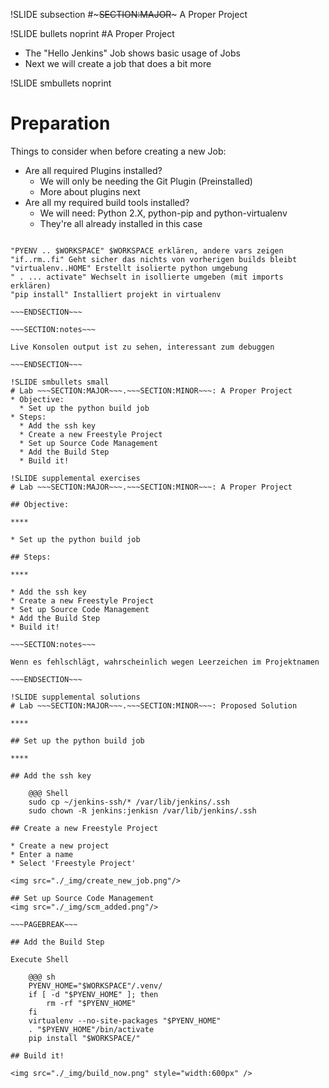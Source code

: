 !SLIDE subsection
#~~~SECTION:MAJOR~~~ A Proper Project

!SLIDE bullets noprint
#A Proper Project
* The "Hello Jenkins" Job shows basic usage of Jobs
* Next we will create a job that does a bit more

!SLIDE smbullets noprint
# Preparation
Things to consider when before creating a new Job:
* Are all required Plugins installed?
  - We will only be needing the Git Plugin (Preinstalled)
  - More about plugins next
* Are all my required build tools installed?
  - We will need: Python 2.X, python-pip and python-virtualenv
  - They're all already installed in this case

~~~SECTION:notes~~~

"PYENV .. $WORKSPACE" $WORKSPACE erklären, andere vars zeigen  
"if..rm..fi" Geht sicher das nichts von vorherigen builds bleibt  
"virtualenv..HOME" Erstellt isolierte python umgebung
" . ... activate" Wechselt in isollierte umgeben (mit imports erklären)
"pip install" Installiert projekt in virtualenv

~~~ENDSECTION~~~

~~~SECTION:notes~~~

Live Konsolen output ist zu sehen, interessant zum debuggen

~~~ENDSECTION~~~

!SLIDE smbullets small
# Lab ~~~SECTION:MAJOR~~~.~~~SECTION:MINOR~~~: A Proper Project
* Objective:
  * Set up the python build job
* Steps:
  * Add the ssh key
  * Create a new Freestyle Project
  * Set up Source Code Management
  * Add the Build Step
  * Build it!

!SLIDE supplemental exercises
# Lab ~~~SECTION:MAJOR~~~.~~~SECTION:MINOR~~~: A Proper Project

## Objective:

****

* Set up the python build job

## Steps:

****

* Add the ssh key
* Create a new Freestyle Project
* Set up Source Code Management
* Add the Build Step
* Build it!

~~~SECTION:notes~~~

Wenn es fehlschlägt, wahrscheinlich wegen Leerzeichen im Projektnamen

~~~ENDSECTION~~~

!SLIDE supplemental solutions
# Lab ~~~SECTION:MAJOR~~~.~~~SECTION:MINOR~~~: Proposed Solution

****

## Set up the python build job

****

## Add the ssh key

    @@@ Shell
	sudo cp ~/jenkins-ssh/* /var/lib/jenkins/.ssh
	sudo chown -R jenkins:jenkisn /var/lib/jenkins/.ssh

## Create a new Freestyle Project

* Create a new project
* Enter a name
* Select 'Freestyle Project'

<img src="./_img/create_new_job.png"/>

## Set up Source Code Management
<img src="./_img/scm_added.png"/>

~~~PAGEBREAK~~~

## Add the Build Step

Execute Shell

    @@@ sh
    PYENV_HOME="$WORKSPACE"/.venv/
    if [ -d "$PYENV_HOME" ]; then
        rm -rf "$PYENV_HOME"
    fi
    virtualenv --no-site-packages "$PYENV_HOME"
    . "$PYENV_HOME"/bin/activate
    pip install "$WORKSPACE/"

## Build it!

<img src="./_img/build_now.png" style="width:600px" />
